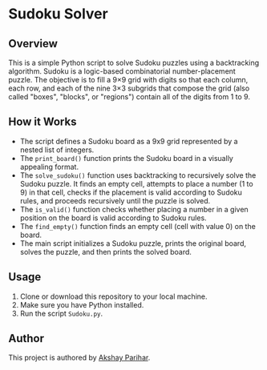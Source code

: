 # Sudoku Solver

## Overview
This is a simple Python script to solve Sudoku puzzles using a backtracking algorithm. Sudoku is a logic-based combinatorial number-placement puzzle. The objective is to fill a 9×9 grid with digits so that each column, each row, and each of the nine 3×3 subgrids that compose the grid (also called "boxes", "blocks", or "regions") contain all of the digits from 1 to 9.

## How it Works
- The script defines a Sudoku board as a 9x9 grid represented by a nested list of integers.
- The `print_board()` function prints the Sudoku board in a visually appealing format.
- The `solve_sudoku()` function uses backtracking to recursively solve the Sudoku puzzle. It finds an empty cell, attempts to place a number (1 to 9) in that cell, checks if the placement is valid according to Sudoku rules, and proceeds recursively until the puzzle is solved.
- The `is_valid()` function checks whether placing a number in a given position on the board is valid according to Sudoku rules.
- The `find_empty()` function finds an empty cell (cell with value 0) on the board.
- The main script initializes a Sudoku puzzle, prints the original board, solves the puzzle, and then prints the solved board.

## Usage
1. Clone or download this repository to your local machine.
2. Make sure you have Python installed.
3. Run the script `Sudoku.py`.

## Author
This project is authored by [Akshay Parihar](https://github.com/Akshayparihar07).


